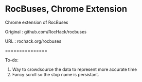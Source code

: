 RocBuses, Chrome Extension
===============

Chrome extension of RocBuses

Original : github.com/RocHack/rocbuses

URL : rochack.org/rocbuses

===============

To-do:

1. Way to crowdsource the data to represent more accurate time
2. Fancy scroll so the stop name is persistant.
